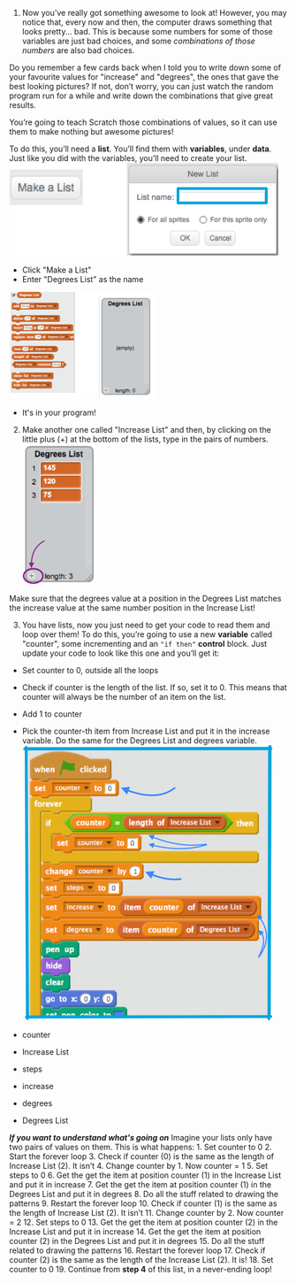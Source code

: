 
1. Now you’ve really got something awesome to look at! However, you may notice that, every now and then, the computer draws something that looks pretty... bad. This is because some numbers for some of those variables are just bad choices, and some _combinations of those numbers_ are also bad choices.

 Do you remember a few cards back when I told you to write down some of your favourite values for "increase" and "degrees", the ones that gave the best looking pictures? If not, don’t worry, you can just watch the random program run for a while and write down the combinations that give great results.

 You’re going to teach Scratch those combinations of values, so it can use them to make nothing but awesome pictures!

 To do this, you’ll need a **list**. You’ll find them with **variables**, under **data**. Just like you did with the variables, you’ll need to create your list. ![](assets/helping1a.png)
 * Click "Make a List"
 * Enter "Degrees List" as the name

  ![](assets/helping1b.png)
 * It's in your program!


2. Make another one called "Increase List" and then, by clicking on the little plus (+) at the bottom of the lists, type in the pairs of numbers. ![](assets/helping2.png)

 Make sure that the degrees value at a position in the Degrees List matches the increase value at the same number position in the Increase List!

3. You have lists, now you just need to get your code to read them and loop over them! To do this, you’re going to use a new **variable** called "counter", some incrementing and an `"if then"` **control** block. Just update your code to look like this one and you’ll get it:
 * Set counter to 0, outside all the loops
 * Check if counter is the length of the list. If so, set it to 0. This means that counter will always be the number of an item on the list.
 * Add 1 to counter
 * Pick the counter-th item from Increase List and put it in the increase variable. Do the same for the Degrees List and degrees variable.
  ![](assets/helping3.png)

 * counter
 * Increase List
 * steps
 * increase
 * degrees
 * Degrees List
 


 **_If you want to understand what's going on_**
 Imagine your lists only have two pairs of values on them. This is what happens:
    1. Set counter to 0
    2. Start the forever loop
    3. Check if counter (0) is the same as the length of Increase List (2). It isn’t
    4. Change counter by 1. Now counter = 1
    5. Set steps to 0
    6. Get the get the item at position counter (1) in the Increase List and put it in increase 
    7. Get the get the item at position counter (1) in the Degrees List and put it in degrees 
    8. Do all the stuff related to drawing the patterns
    9. Restart the forever loop
    10. Check if counter (1) is the same as the length of Increase List (2). It isn’t
    11. Change counter by 2. Now counter = 2
    12. Set steps to 0
    13. Get the get the item at position counter (2) in the Increase List and put it in increase 
    14. Get the get the item at position counter (2) in the Degrees List and put it in degrees 
    15. Do all the stuff related to drawing the patterns
    16. Restart the forever loop
    17. Check if counter (2) is the same as the length of the Increase List (2). It is!
    18. Set counter to 0
    19. Continue from **step 4** of this list, in a never-ending loop!





